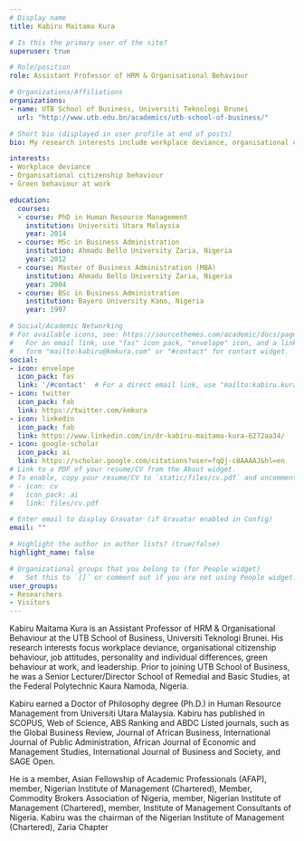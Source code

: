 ```yaml
---
# Display name
title: Kabiru Maitama Kura

# Is this the primary user of the site?
superuser: true

# Role/position
role: Assistant Professor of HRM & Organisational Behaviour 

# Organizations/Affiliations
organizations:
- name: UTB School of Business, Universiti Teknologi Brunei
  url: "http://www.utb.edu.bn/academics/utb-school-of-business/"

# Short bio (displayed in user profile at end of posts)
bio: My research interests include workplace deviance, organisational citizenship behaviour, job attitudes, personality and individual differences, green behaviour at work, and leadership.

interests:
- Workplace deviance
- Organisational citizenship behaviour
- Green behaviour at work

education:
  courses:
  - course: PhD in Human Resource Management
    institution: Universiti Utara Malaysia
    year: 2014
  - course: MSc in Business Administration
    institution: Ahmadu Bello University Zaria, Nigeria
    year: 2012
  - course: Master of Business Administration (MBA)
    institution: Ahmadu Bello University Zaria, Nigeria
    year: 2004
  - course: BSc in Business Administration
    institution: Bayero University Kano, Nigeria
    year: 1997

# Social/Academic Networking
# For available icons, see: https://sourcethemes.com/academic/docs/page-builder/#icons
#   For an email link, use "fas" icon pack, "envelope" icon, and a link in the
#   form "mailto:kabiru@kmkura.com" or "#contact" for contact widget.
social:
- icon: envelope
  icon_pack: fas
  link: '/#contact'  # For a direct email link, use "mailto:kabiru.kura@utb.edu.bn or kabiru@kmkura.com".
- icon: twitter
  icon_pack: fab
  link: https://twitter.com/kmkura
- icon: linkedin
  icon_pack: fab
  link: https://www.linkedin.com/in/dr-kabiru-maitama-kura-6272aa34/
- icon: google-scholar
  icon_pack: ai
  link: https://scholar.google.com/citations?user=fqQj-c8AAAAJ&hl=en
# Link to a PDF of your resume/CV from the About widget.
# To enable, copy your resume/CV to `static/files/cv.pdf` and uncomment the lines below.
# - icon: cv
#   icon_pack: ai
#   link: files/cv.pdf

# Enter email to display Gravatar (if Gravatar enabled in Config)
email: ""

# Highlight the author in author lists? (true/false)
highlight_name: false

# Organizational groups that you belong to (for People widget)
#   Set this to `[]` or comment out if you are not using People widget.
user_groups:
- Researchers
- Visitors
---
```


Kabiru Maitama Kura is an Assistant Professor of HRM & Organisational Behaviour at the UTB School of Business, Universiti Teknologi Brunei. His research interests focus workplace deviance, organisational citizenship behaviour, job attitudes, personality and individual differences, green behaviour at work, and leadership. Prior to joining UTB School of Business, he was a Senior Lecturer/Director School of Remedial and Basic Studies, at the Federal Polytechnic Kaura Namoda, Nigeria.

Kabiru earned a Doctor of Philosophy degree (Ph.D.) in Human Resource Management from Universiti Utara Malaysia. Kabiru has published in SCOPUS, Web of Science, ABS Ranking and ABDC Listed journals, such as the Global Business Review, Journal of African Business, International Journal of Public Administration, African Journal of Economic and Management Studies, International Journal of Business and Society, and SAGE Open.

He is a member, Asian Fellowship of Academic Professionals (AFAP), member, Nigerian Institute of Management (Chartered), Member, Commodity Brokers Association of Nigeria, member, Nigerian Institute of Management (Chartered), member, Institute of Management Consultants of Nigeria. Kabiru was the chairman of the Nigerian Institute of Management (Chartered), Zaria Chapter
